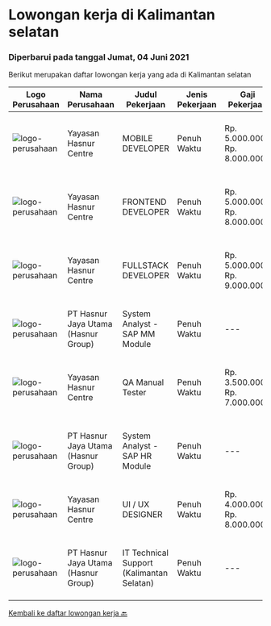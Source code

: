 
  # Lowongan kerja di Kalimantan selatan

  ### Diperbarui pada tanggal Jumat, 04 Juni 2021

  Berikut merupakan daftar lowongan kerja yang ada di Kalimantan selatan

  |Logo Perusahaan | Nama Perusahaan | Judul Pekerjaan | Jenis Pekerjaan | Gaji Pekerjaan | Lokasi | Deskripsi | Tanggal diunggah | Pranala |
  | -------------- | --------------- | --------------- | --------- | --------- | -------------- | ------- | ----------- | ----------- |
  |![logo-perusahaan](https://image-service-cdn.seek.com.au/2cd1460b7bd486bb22ddb504a11b7104d9fce6e2/ee4dce1061f3f616224767ad58cb2fc751b8d2dc)|Yayasan Hasnur Centre|MOBILE DEVELOPER|Penuh Waktu|Rp. 5.000.000-Rp. 8.000.000|Kalimantan Selatan|Atlassian Suite (Confluence, Jira, Bitbucket) + GIT React N Expo Avocode Zeppelin Java 8/11 HTML, CSS, JavaScript, TypeScript Google Play and Apple...|Minggu, 30 Mei 2021|https://www.jobstreet.co.id/id/job/mobile-developer-3535469?token=0~5b77235a-54df-4120-9215-ed83b2b43c03&sectionRank=1&jobId=jobstreet-id-job-3535469|
|![logo-perusahaan](https://image-service-cdn.seek.com.au/2cd1460b7bd486bb22ddb504a11b7104d9fce6e2/ee4dce1061f3f616224767ad58cb2fc751b8d2dc)|Yayasan Hasnur Centre|FRONTEND DEVELOPER|Penuh Waktu|Rp. 5.000.000-Rp. 8.000.000|Kalimantan Selatan|Kualifikasi: Atlassian Suite (Confluence, Jira, Bitbucket) + GIT Spring Framework (Boot/Cloud/WebFlux) HTML, CSS, JavaScript, TypeScript Angular...|Minggu, 30 Mei 2021|https://www.jobstreet.co.id/id/job/frontend-developer-3535422?token=0~5b77235a-54df-4120-9215-ed83b2b43c03&sectionRank=2&jobId=jobstreet-id-job-3535422|
|![logo-perusahaan](https://image-service-cdn.seek.com.au/2cd1460b7bd486bb22ddb504a11b7104d9fce6e2/ee4dce1061f3f616224767ad58cb2fc751b8d2dc)|Yayasan Hasnur Centre|FULLSTACK DEVELOPER|Penuh Waktu|Rp. 5.000.000-Rp. 9.000.000|Banjarmasin|Skill: Atlassian Suite (Confluence, Jira, Bitbucket) + GIT Azure Cloud, Azure DevOPS, Jenkins Java 8/11 with Maven and Kotlin Docker and Kubernetes...|Minggu, 30 Mei 2021|https://www.jobstreet.co.id/id/job/fullstack-developer-3535345?token=0~5b77235a-54df-4120-9215-ed83b2b43c03&sectionRank=3&jobId=jobstreet-id-job-3535345|
|![logo-perusahaan](https://image-service-cdn.seek.com.au/4a55a03ce646b809a88d72b028fca2efebe2f51c/ee4dce1061f3f616224767ad58cb2fc751b8d2dc)|PT Hasnur Jaya Utama (Hasnur Group)|System Analyst - SAP MM Module|Penuh Waktu|---|Kalimantan Selatan|Job Requirements:  27 - 35 years old. Candidate must possess at least a Bachelor's Degree, Engineering...|Senin, 24 Mei 2021|https://www.jobstreet.co.id/id/job/system-analyst-sap-mm-module-3529736?token=0~5b77235a-54df-4120-9215-ed83b2b43c03&sectionRank=4&jobId=jobstreet-id-job-3529736|
|![logo-perusahaan](https://image-service-cdn.seek.com.au/2cd1460b7bd486bb22ddb504a11b7104d9fce6e2/ee4dce1061f3f616224767ad58cb2fc751b8d2dc)|Yayasan Hasnur Centre|QA Manual Tester|Penuh Waktu|Rp. 3.500.000-Rp. 7.000.000|Kalimantan Selatan|Menulis skenario pengujian manual Melakukan pengujian platform sebelum rilisMengambil tanggung jawab atas jalur kritis sistem Melakukan pengujian...|Jumat, 21 Mei 2021|https://www.jobstreet.co.id/id/job/qa-manual-tester-3535499?token=0~5b77235a-54df-4120-9215-ed83b2b43c03&sectionRank=5&jobId=jobstreet-id-job-3535499|
|![logo-perusahaan](https://image-service-cdn.seek.com.au/4a55a03ce646b809a88d72b028fca2efebe2f51c/ee4dce1061f3f616224767ad58cb2fc751b8d2dc)|PT Hasnur Jaya Utama (Hasnur Group)|System Analyst  - SAP HR Module|Penuh Waktu|---|Kalimantan Selatan|Job Requirements: 27-35 years old Candidate must possess at least a Bachelor's Degree in any field, preferably from information technology Excellence...|Senin, 24 Mei 2021|https://www.jobstreet.co.id/id/job/system-analyst-sap-hr-module-3529731?token=0~5b77235a-54df-4120-9215-ed83b2b43c03&sectionRank=6&jobId=jobstreet-id-job-3529731|
|![logo-perusahaan](https://image-service-cdn.seek.com.au/2cd1460b7bd486bb22ddb504a11b7104d9fce6e2/ee4dce1061f3f616224767ad58cb2fc751b8d2dc)|Yayasan Hasnur Centre|UI / UX DESIGNER|Penuh Waktu|Rp. 4.000.000-Rp. 8.000.000|Kalimantan Selatan|Kualifikasi Memiliki portofolio yang luas (lebih diutamakan: EdTech products) Mampu dan memiliki "rasa" dalam membuat produk untuk anak - anak...|Jumat, 21 Mei 2021|https://www.jobstreet.co.id/id/job/ui-ux-designer-3535520?token=0~5b77235a-54df-4120-9215-ed83b2b43c03&sectionRank=7&jobId=jobstreet-id-job-3535520|
|![logo-perusahaan](https://image-service-cdn.seek.com.au/4a55a03ce646b809a88d72b028fca2efebe2f51c/ee4dce1061f3f616224767ad58cb2fc751b8d2dc)|PT Hasnur Jaya Utama (Hasnur Group)|IT Technical Support (Kalimantan Selatan)|Penuh Waktu|---|Banjarbaru|Age between 25 - 28 years old Candidate must possess at least a Bachelor's Degree, Engineering (Computer/Telecommunication) or equivalent At least 1...|Senin, 10 Mei 2021|https://www.jobstreet.co.id/id/job/it-technical-support-kalimantan-selatan-3528223?token=0~5b77235a-54df-4120-9215-ed83b2b43c03&sectionRank=8&jobId=jobstreet-id-job-3528223|


  [Kembali ke daftar lowongan kerja 🔙](../README.md#daftar-lowongan-kerja)
  